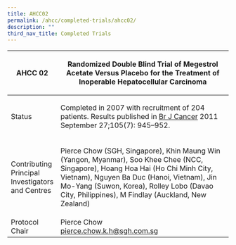 ```yaml
---
title: AHCC02
permalink: /ahcc/completed-trials/ahcc02/
description: ""
third_nav_title: Completed Trials
---
```

<table>
   <thead>
      <tr>
         <th width="21%"><strong>AHCC 02</strong></th>
         <th>
            <p><strong>Randomized Double Blind Trial of Megestrol Acetate Versus Placebo for the Treatment of Inoperable Hepatocellular Carcinoma</strong></p>
         </th>
      </tr>
   </thead>
   <tbody>
      <tr>
         <td>Status</td>
         <td>
            <p>Completed in 2007 with recruitment of 204 patients. Results published in <u>Br J Cancer</u> 2011 September 27;105(7): 945–952.<em> </em></p>
         </td>
      </tr>
      <tr>
         <td>Contributing Principal Investigators and Centres</td>
         <td>
            <p>Pierce Chow (SGH, Singapore), Khin Maung Win (Yangon, Myanmar), Soo Khee Chee (NCC, Singapore), Hoang Hoa Hai (Ho Chi Minh City, Vietnam), Nguyen Ba Duc (Hanoi, Vietnam), Jin Mo-Yang (Suwon, Korea), Rolley Lobo (Davao City, Philippines), M Findlay (Auckland, New Zealand)</p>
         </td>
      </tr>
      <tr>
         <td>Protocol Chair</td>
         <td>Pierce Chow <br> <a href="mailto:pierce.chow.k.h@sgh.com.sg">pierce.chow.k.h@sgh.com.sg</a></td>
      </tr>
   </tbody>
</table>